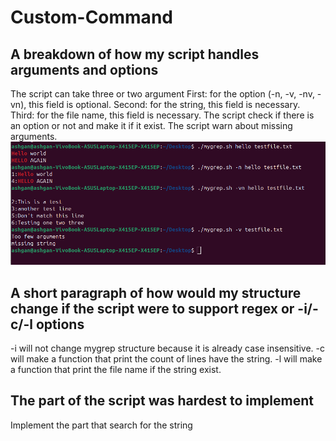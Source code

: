 # Custom-Command
## A breakdown of how my script handles arguments and options 
The script can take three or two argument 
  First: for the option (-n, -v, -nv, -vn), this field is optional.
  Second: for the string, this field is necessary.
  Third: for the file name, this field is necessary.
The script check if there is an option or not and make it if it exist.
The script warn about missing arguments.
![Alt text](mygreptest.png)
## A short paragraph of how would my structure change if the script were to support regex or -i/-c/-l options
-i will not change mygrep structure because it is already case insensitive.
-c will make a function that print the count of lines have the string.
-l will make a function that print the file name if the string exist.

## The part of the script was hardest to implement
Implement the part that search for the string 

